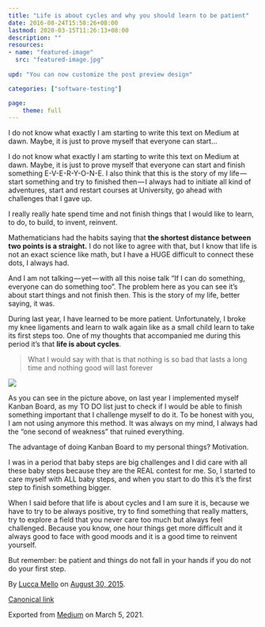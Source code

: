 ```yaml
---
title: "Life is about cycles and why you should learn to be patient"
date: 2016-08-24T15:58:26+08:00
lastmod: 2020-03-15T11:26:13+08:00
description: ""
resources:
- name: "featured-image"
  src: "featured-image.jpg"
  
upd: "You can now customize the post preview design"

categories: ["software-testing"]

page:
    theme: full
---
```

I do not know what exactly I am starting to write this text on Medium at dawn. Maybe, it is just to prove myself that everyone can start…

I do not know what exactly I am starting to write this text on Medium at dawn. Maybe, it is just to prove myself that everyone can start and finish something E-V-E-R-Y-O-N-E. I also think that this is the story of my life — start something and try to finished then — I always had to initiate all kind of adventures, start and restart courses at University, go ahead with challenges that I gave up.

I really really hate spend time and not finish things that I would like to learn, to do, to build, to invent, reinvent.

Mathematicians had the habits saying that **the shortest distance between two points is a straight.** I do not like to agree with that, but I know that life is not an exact science like math, but I have a HUGE difficult to connect these dots, I always had.

And I am not talking — yet — with all this noise talk “If I can do something, everyone can do something too”. The problem here as you can see it’s about start things and not finish then. This is the story of my life, better saying, it was.

During last year, I have learned to be more patient. Unfortunately, I broke my knee ligaments and learn to walk again like as a small child learn to take its first steps too. One of my thoughts that accompanied me during this period it’s that **life is about cycles**.

> What I would say with that is that nothing is so bad that lasts a long time and nothing good will last forever

![](https://cdn-images-1.medium.com/max/800/1*9q_847epqNZqACutbut5Ag.jpeg)


As you can see in the picture above, on last year I implemented myself Kanban Board, as my TO DO list just to check if I would be able to finish something important that I challenge myself to do it. To be honest with you, I am not using anymore this method. It was always on my mind, I always had the “one second of weakness” that ruined everything.

The advantage of doing Kanban Board to my personal things? Motivation.

I was in a period that baby steps are big challenges and I did care with all these baby steps because they are the REAL contest for me. So, I started to care myself with ALL baby steps, and when you start to do this it’s the first step to finish something bigger.

When I said before that life is about cycles and I am sure it is, because we have to try to be always positive, try to find something that really matters, try to explore a field that you never care too much but always feel challenged. Because you know, one hour things get more difficult and it always good to face with good moods and it is a good time to reinvent yourself.

But remember: be patient and things do not fall in your hands if you do not do your first step.

By [Lucca Mello](https://medium.com/@lucca) on [August 30, 2015](https://medium.com/p/b71cd7d85905).

[Canonical link](https://medium.com/@lucca/life-is-about-cycles-and-why-you-have-to-learn-to-be-patient-b71cd7d85905)

Exported from [Medium](https://medium.com) on March 5, 2021.